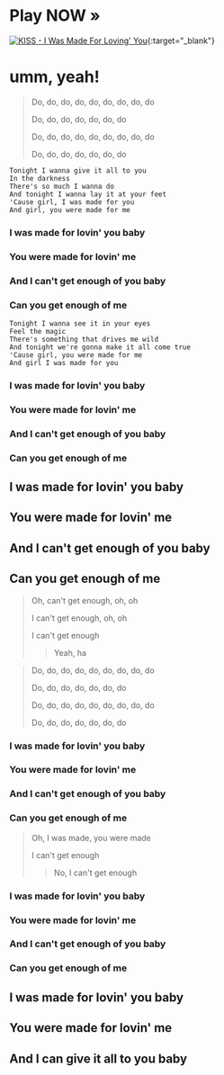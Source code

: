 # Play NOW »

[![KISS - I Was Made For Loving' You](http://dja73.d.j.pic.centerblog.net/8ev534ej.jpg)](http://www.youtube.com/watch?v=diKz9udywg4){:target="_blank"}


# umm, yeah!

> Do, do, do, do, do, do, do, do, do
>
> Do, do, do, do, do, do, do
>
> Do, do, do, do, do, do, do, do, do
>
> Do, do, do, do, do, do, do

```text
Tonight I wanna give it all to you
In the darkness
There's so much I wanna do
And tonight I wanna lay it at your feet
'Cause girl, I was made for you
And girl, you were made for me
```

### I was made for lovin' you baby
### You were made for lovin' me
### And I can't get enough of you baby
### Can you get enough of me

```text
Tonight I wanna see it in your eyes
Feel the magic
There's something that drives me wild
And tonight we're gonna make it all come true
'Cause girl, you were made for me
And girl I was made for you
```

### I was made for lovin' you baby
### You were made for lovin' me
### And I can't get enough of you baby
### Can you get enough of me

## I was made for lovin' you baby
## You were made for lovin' me
## And I can't get enough of you baby
## Can you get enough of me

> Oh, can't get enough, oh, oh
>
> I can't get enough, oh, oh
>
> I can't get enough
>
>>  Yeah, ha

> Do, do, do, do, do, do, do, do, do
>
> Do, do, do, do, do, do, do
>
> Do, do, do, do, do, do, do, do, do
>
> Do, do, do, do, do, do, do

### I was made for lovin' you baby
### You were made for lovin' me
### And I can't get enough of you baby
### Can you get enough of me

> Oh, I was made, you were made
>
> I can't get enough
>
>> No, I can't get enough

### I was made for lovin' you baby
### You were made for lovin' me
### And I can't get enough of you baby
### Can you get enough of me

## I was made for lovin' you baby
## You were made for lovin' me
## And I can give it all to you baby